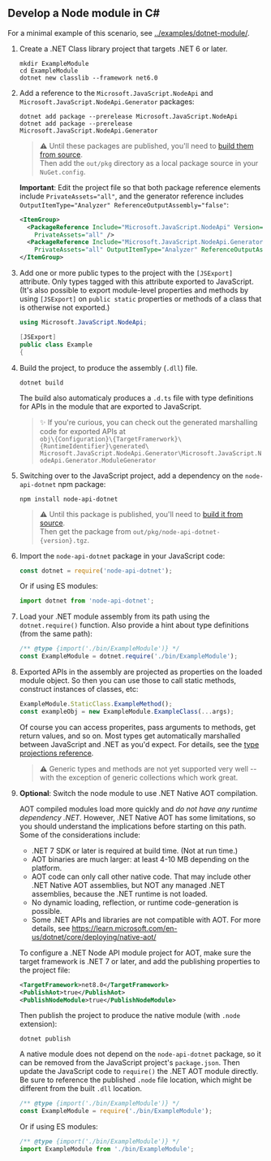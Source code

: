 ## Develop a Node module in C#

For a minimal example of this scenario, see
[../examples/dotnet-module/](../examples/dotnet-module/).

1. Create a .NET Class library project that targets .NET 6 or later.
    ```
    mkdir ExampleModule
    cd ExampleModule
    dotnet new classlib --framework net6.0
    ```

2. Add a reference to the `Microsoft.JavaScript.NodeApi` and
   `Microsoft.JavaScript.NodeApi.Generator` packages:
    ```
    dotnet add package --prerelease Microsoft.JavaScript.NodeApi
    dotnet add package --prerelease Microsoft.JavaScript.NodeApi.Generator
    ```
    > :warning: Until these packages are published, you'll need to
    [build them from source](../README-DEV.md).<br>Then add the `out/pkg` directory as a local
    package source in your `NuGet.config`.

    **Important**: Edit the project file so that both package reference elements include `PrivateAssets="all"`, and the generator reference includes `OutputItemType="Analyzer" ReferenceOutputAssembly="false"`:
    ```xml
    <ItemGroup>
      <PackageReference Include="Microsoft.JavaScript.NodeApi" Version="0.2.*-*"
        PrivateAssets="all" />
      <PackageReference Include="Microsoft.JavaScript.NodeApi.Generator" Version="0.2.*-*"
        PrivateAssets="all" OutputItemType="Analyzer" ReferenceOutputAssembly="false" />
    </ItemGroup>
    ```

3. Add one or more public types to the project with the `[JSExport]` attribute. Only types
   tagged with this attribute exported to JavaScript. (It's also possible to export module-level
   properties and methods by using `[JSExport]` on `public static` properties or methods of a class
   that is otherwise not exported.)
    ```C#
    using Microsoft.JavaScript.NodeApi;

    [JSExport]
    public class Example
    {
   ```

4. Build the project, to produce the assembly (`.dll`) file.
    ```
    dotnet build
    ```
    The build also automaticaly produces a `.d.ts` file with type definitions for APIs in the
    module that are exported to JavaScript.

    > :sparkles: If you're curious, you can check out the generated marshalling code for exported APIs at<br>
    `obj\{Configuration}\{TargetFramerwork}\{RuntimeIdentifier}\generated\
    Microsoft.JavaScript.NodeApi.Generator\Microsoft.JavaScript.NodeApi.Generator.ModuleGenerator`

5. Switching over to the JavaScript project, add a dependency on the `node-api-dotnet` npm package:
    ```
    npm install node-api-dotnet
    ```
    > :warning: Until this package is published, you'll need to
    [build it from source](../README-DEV.md).<br>Then get the package from
    `out/pkg/node-api-dotnet-{version}.tgz`.

6. Import the `node-api-dotnet` package in your JavaScript code:
    ```JavaScript
    const dotnet = require('node-api-dotnet');
    ```
    Or if using ES modules:
    ```JavaScript
    import dotnet from 'node-api-dotnet';
    ```

7. Load your .NET module assembly from its path using the `dotnet.require()` function. Also provide
    a hint about type definitions (from the same path):
    ```JavaScript
    /** @type {import('./bin/ExampleModule')} */
    const ExampleModule = dotnet.require('./bin/ExampleModule');
    ```
8. Exported APIs in the assembly are projected as properties on the loaded module object. So then
   you can use those to call static methods, construct instances of classes, etc:
    ```JavaScript
    ExampleModule.StaticClass.ExampleMethod();
    const exampleObj = new ExampleModule.ExampleClass(...args);
    ```
    Of course you can access properites, pass arguments to methods, get return values, and so on.
    Most types get automatically marshalled between JavaScript and .NET as you'd expect. For
    details, see the [type projections reference](./typescript.md).

    > :warning: Generic types and methods are not yet supported very well -- with the exception of
    generic collections which work great.

9. **Optional**: Switch the node module to use .NET Native AOT compilation.

    AOT compiled modules load more quickly and _do not have any runtime dependency .NET_. However,
    .NET Native AOT has some limitations, so you should understand the implications before starting
    on this path. Some of the considerations include:
      - .NET 7 SDK or later is required at build time. (Not at run time.)
      - AOT binaries are much larger: at least 4-10 MB depending on the platform.
      - AOT code can only call other native code. That may include other .NET Native AOT assemblies,
        but NOT any managed .NET assemblies, because the .NET runtime is not loaded.
      - No dynamic loading, reflection, or runtime code-generation is possible.
      - Some .NET APIs and libraries are not compatible with AOT.
    For more details, see https://learn.microsoft.com/en-us/dotnet/core/deploying/native-aot/

    To configure a .NET Node API module project for AOT, make sure the target framework is .NET 7 or
    later, and add the publishing properties to the project file:
    ```xml
    <TargetFramework>net8.0</TargetFramework>
    <PublishAot>true</PublishAot>
    <PublishNodeModule>true</PublishNodeModule>
    ```
    Then publish the project to produce the native module (with `.node` extension):
    ```
    dotnet publish
    ```

    A native module does not depend on the `node-api-dotnet` package, so it can be removed from the
    JavaScript project's `package.json`. Then update the JavaScript code to `require()` the .NET
    AOT module directly. Be sure to reference the published `.node` file location, which might be
    different from the built `.dll` location.
    ```JavaScript
    /** @type {import('./bin/ExampleModule')} */
    const ExampleModule = require('./bin/ExampleModule');
    ```
    Or if using ES modules:
    ```JavaScript
    /** @type {import('./bin/ExampleModule')} */
    import ExampleModule from './bin/ExampleModule';
    ```
